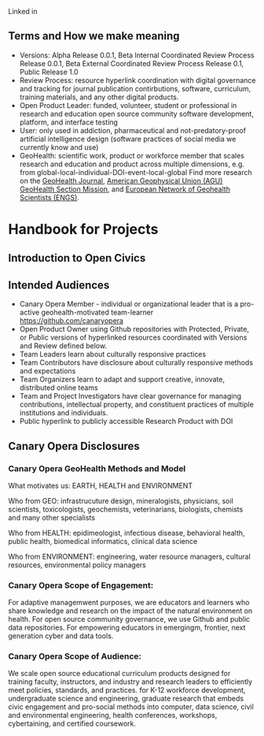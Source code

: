 
Linked in 

## Terms and How we make meaning
- Versions: Alpha Release 0.0.1, Beta Internal Coordinated Review Process Release 0.0.1, Beta External Coordinated Review Process Release 0.1, Public Release 1.0
-  Review Process: resource hyperlink coordination with digital governance and tracking for journal publication contirbutions, software, curriculum, training materials, and any other digital products.
-  Open Product Leader: funded, volunteer, student or professional in research and education open source community software development, platform, and interface testing
-  User: only used in addiction, pharmaceutical and not-predatory-proof artificial intelligence design (software practices of social media we currently know and use)
- GeoHealth:  scientific work, product or workforce member that scales research and education and product across multiple dimensions, e.g. from global-local-individual-DOI-event-local-global     Find more research on the 
[GeoHealth Journal](https://agupubs.onlinelibrary.wiley.com/journal/24711403), [American Geophysical Union (AGU) GeoHealth Section Mission](https://connect.agu.org/geohealth/about/geohealth-mission), and [European Network of Geohealth Scientists (ENGS)](https://geohealth-scientists.org).


# Handbook for Projects 

## Introduction to Open Civics 

##  Intended Audiences 
* Canary Opera Member - individual or organizational leader that is a pro-active geohealth-motivated team-learner https://github.com/canaryopera
* Open Product Owner using Github repositories with Protected, Private, or Public versions of hyperlinked resources coordinated with Versions and Review defined below. 
* Team Leaders learn about culturally responsive practices
* Team Contributors have disclosure about culturally responsive methods and expectations 
* Team Organizers learn to adapt and support creative, innovate, distributed online teams 
* Team and Project Investigators have clear governance for managing contributions, intellectual property, and constituent practices of multiple institutions and individuals. 
* Public hyperlink to publicly accessible Research Product with DOI

## Canary Opera Disclosures

### Canary Opera GeoHealth Methods and Model
What motivates us: EARTH, HEALTH and ENVIRONMENT

Who from GEO: infrastrucuture design, mineralogists, physicians, soil scientists, toxicologists, geochemists, veterinarians, biologists, chemists and many other specialists

Who from HEALTH: epidimeologist, infectious disease, behavioral health, public health, biomedical informatics, clinical data science

Who from ENVIRONMENT: engineering, water resource managers, cultural resources, environmental policy managers

### Canary Opera Scope of Engagement:
For adaptive managemwent purposes, we are educators and learners who share knowledge and research on the impact of the natural environment on health. 
For open source community governance, we use Github and public data repositories.
For empowering educators in emergingm, frontier, next generation cyber and data tools. 

### Canary Opera Scope of Audience:
We scale open source educational curriculum products designed for training faculty, instructors, and industry and research leaders to efficiently meet policies, standards, and practices. 
for K-12 workforce development, undergraduate science and engineering, graduate research that embeds civic engagement and pro-social methods into 
computer, data science, civil and environmental engineering, health conferences, workshops, cybertaining, and certified coursework.  
